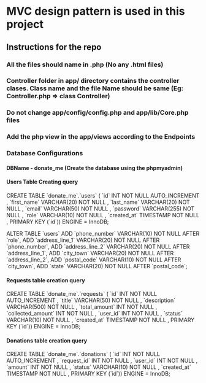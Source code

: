 # MVC design pattern is used in this project

## Instructions for the repo

### All the files should name in .php (No any .html files)

### Controller folder in app/ directory contains the controller clases. Class name and the file Name should be same (Eg: Controller.php => class Controller)

### Do not change app/config/config.php and app/lib/Core.php files

### Add the php view in the app/views according to the Endpoints

### Database Configurations

#### DBName - donate_me (Create the database using the phpmyadmin)

#### Users Table Creating query

CREATE TABLE \`donate_me\`.\`users\` ( \`id\` INT NOT NULL AUTO_INCREMENT , \`first_name\` VARCHAR(20) NOT NULL , \`last_name\` VARCHAR(20) NOT NULL , \`email\` VARCHAR(50) NOT NULL , \`password\` VARCHAR(255) NOT NULL , \`role\` VARCHAR(10) NOT NULL , \`created_at\` TIMESTAMP NOT NULL , PRIMARY KEY (\`id\`)) ENGINE = InnoDB;

ALTER TABLE \`users\` ADD \`phone_number\` VARCHAR(10) NOT NULL AFTER \`role\`, ADD \`address_line_1\` VARCHAR(20) NOT NULL AFTER \`phone_number\`, ADD \`address_line_2\` VARCHAR(20) NOT NULL AFTER \`address_line_1\`, ADD \`city_town\` VARCHAR(20) NOT NULL AFTER \`address_line_2\`, ADD \`postal_code\` VARCHAR(10) NOT NULL AFTER \`city_town\`, ADD \`state\` VARCHAR(20) NOT NULL AFTER \`postal_code\`;

#### Requests table creation query

CREATE TABLE \`donate_me\`.\`requests\` ( \`id\` INT NOT NULL AUTO_INCREMENT , \`title\` VARCHAR(50) NOT NULL , \`description\` VARCHAR(500) NOT NULL , \`total_amount\` INT NOT NULL , \`collected_amount\` INT NOT NULL , \`user_id\` INT NOT NULL , \`status\` VARCHAR(10) NOT NULL , \`created_at\` TIMESTAMP NOT NULL , PRIMARY KEY (\`id\`)) ENGINE = InnoDB;

#### Donations table creation query

CREATE TABLE \`donate_me\`.\`donations\` ( \`id\` INT NOT NULL AUTO_INCREMENT , \`request_id\` INT NOT NULL , \`user_id\` INT NOT NULL , \`amount\` INT NOT NULL , \`status\` VARCHAR(10) NOT NULL , \`created_at\` TIMESTAMP NOT NULL , PRIMARY KEY (\`id\`)) ENGINE = InnoDB;